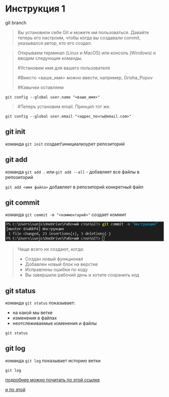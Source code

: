 ﻿# Инструкция 1

git branch


> Вы установили себе Git и можете им пользоваться. Давайте теперь его настроим, чтобы когда вы создавали commit, указывался автор, кто его создал.

> Открываем терминал (Linux и MacOS) или консоль (Windows) и вводим следующие команды.
> 
> #Установим имя для вашего пользователя
> 
> #Вместо <ваше_имя> можно ввести, например, Grisha_Popov
> 
> #Кавычки оставляем
> 
```
git config --global user.name "<ваше_имя>"
```

> #Теперь установим email. Принцип тот же.
```
git config --global user.email "<адрес_почты@email.com>"
```

## git init
команда ``git init`` создает\инициализурет репозиторий

## git add
команда ``git add .`` или ``git add --all`` - добавляет все файлы в репозиторий

``git add <имя файла>`` добавляет в репозиторий конкретный файл

## git сommit
  
команда ``git commit -m "<комментарий>"``  создает коммит

![](1.jpg)

> Чаще всего их создают, когда:
> - Создан новый функционал
> - Добавлен новый блок на верстке
> - Исправлены ошибки по коду
> - Вы завершили рабочий день и хотите сохранить код


## git status
  
команда ``git status``  показывает:
- на какой мы ветке
- изменения в файлах
- неотслеживаемые изменения и файлы
```
git status
```
## git log
  
команда ``git log``  показывает историю ветки
```
git log
```
[подробнее можно почитать по этой ссылке](https://habr.com/ru/post/541258/)

[и по этой](https://habr.com/ru/post/542616/)
